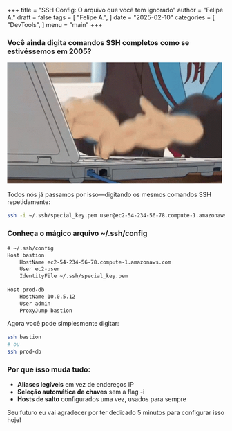 +++
title = "SSH Config: O arquivo que você tem ignorado"
author = "Felipe A."
draft = false
tags = [
    "Felipe A.",
]
date = "2025-02-10"
categories = [
    "DevTools",
]
menu = "main"
+++

### Você ainda digita comandos SSH completos como se estivéssemos em 2005?

![meme](/images/typing-furiously.gif)

Todos nós já passamos por isso—digitando os mesmos comandos SSH repetidamente:

```bash
ssh -i ~/.ssh/special_key.pem user@ec2-54-234-56-78.compute-1.amazonaws.com
```

### Conheça o mágico arquivo ~/.ssh/config

```
# ~/.ssh/config
Host bastion
    HostName ec2-54-234-56-78.compute-1.amazonaws.com
    User ec2-user
    IdentityFile ~/.ssh/special_key.pem

Host prod-db
    HostName 10.0.5.12
    User admin
    ProxyJump bastion
```

Agora você pode simplesmente digitar:

```bash
ssh bastion
# ou
ssh prod-db
```

### Por que isso muda tudo:

- **Aliases legíveis** em vez de endereços IP
- **Seleção automática de chaves** sem a flag -i
- **Hosts de salto** configurados uma vez, usados para sempre

Seu futuro eu vai agradecer por ter dedicado 5 minutos para configurar isso hoje!

